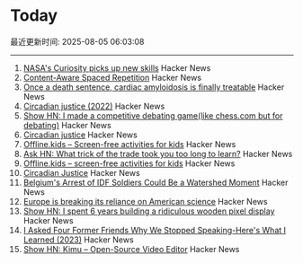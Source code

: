 # Today

最近更新时间: 2025-08-05 06:03:08

--- 
1. [NASA's Curiosity picks up new skills](https://www.jpl.nasa.gov/news/marking-13-years-on-mars-nasas-curiosity-picks-up-new-skills/) Hacker News
2. [Content-Aware Spaced Repetition](https://www.giacomoran.com/blog/content-aware-sr/) Hacker News
3. [Once a death sentence, cardiac amyloidosis is finally treatable](https://www.nytimes.com/2025/08/04/well/cardiac-amyloidosis.html) Hacker News
4. [Circadian justice (2022)](https://eprints.lse.ac.uk/112431/) Hacker News
5. [Show HN: I made a competitive debating game(like chess.com but for debating)](https://crs-prod-rankeddebate-l4dnggfaca-nn.a.run.app/) Hacker News
6. [Circadian justice](https://eprints.lse.ac.uk/112431/) Hacker News
7. [Offline.kids – Screen-free activities for kids](https://offline.kids/) Hacker News
8. [Ask HN: What trick of the trade took you too long to learn?](https://news.ycombinator.com/item?id=44789068) Hacker News
9. [Offline.kids – screen-free activities for kids](https://offline.kids/) Hacker News
10. [Circadian Justice](https://eprints.lse.ac.uk/112431/) Hacker News
11. [Belgium's Arrest of IDF Soldiers Could Be a Watershed Moment](https://jacobin.com/2025/08/belgium-israeli-soldiers-arrest-gaza) Hacker News
12. [Europe is breaking its reliance on American science](https://www.reuters.com/sustainability/climate-energy/europe-is-breaking-its-reliance-american-science-2025-08-01/) Hacker News
13. [Show HN: I spent 6 years building a ridiculous wooden pixel display](https://benholmen.com/blog/kilopixel/) Hacker News
14. [I Asked Four Former Friends Why We Stopped Speaking-Here's What I Learned (2023)](https://www.vogue.com/article/reconnecting-with-ex-friends) Hacker News
15. [Show HN: Kimu – Open-Source Video Editor](https://www.trykimu.com/) Hacker News
